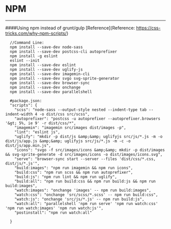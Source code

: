 # NPM
---
####Using npm instead of grunt/gulp
[Reference](Reference: https://css-tricks.com/why-npm-scripts/)

      //Command Line:
      npm install --save-dev node-sass
      npm install --save-dev postcss-cli autoprefixer
      npm install -g eslint
      eslint --init
      npm install --save-dev eslint
      npm install --save-dev uglify-js
      npm install --save-dev imagemin-cli
      npm install --save-dev svgo svg-sprite-generator
      npm install --save-dev browser-sync
      npm install --save-dev onchange
      npm install --save-dev parallelshell

      #package.json:
      "scripts": {
        "scss": "node-sass --output-style nested --indent-type tab --indent-width 4 -o dist/css src/scss",
        "autoprefixer": "postcss -u autoprefixer --autoprefixer.browsers '&gt; 5%, ie 9' -r dist/css/*",
        "imagemin": "imagemin src/images dist/images -p",
        "lint": "eslint js",
        "uglify": "mkdir -p dist/js &amp;&amp; uglifyjs src/js/*.js -m -o dist/js/app.js &amp;&amp; uglifyjs src/js/*.js -m -c -o dist/js/app.min.js",
        "icons": "svgo -f src/images/icons &amp;&amp; mkdir -p dist/images && svg-sprite-generate -d src/images/icons -o dist/images/icons.svg",
        "serve": "browser-sync start --server --files 'dist/css/*.css, dist/js/*.js'",
        "build:images": "npm run imagemin && npm run icons",
        "build:css": "npm run scss && npm run autoprefixer",
        "build:js": "npm run lint && npm run uglify",
        "build:all": "npm run build:css && npm run build:js && npm run build:images",
        "watch:images": "onchange 'images' -- npm run build:images",
        "watch:css": "onchange 'src/scss/*.scss' -- npm run build:css",
        "watch:js": "onchange 'src/js/*.js' -- npm run build:js",
        "watch:all": "parallelshell 'npm run serve' 'npm run watch:css' 'npm run watch:images' 'npm run watch:js'",
        "postinstall": "npm run watch:all"

      }
